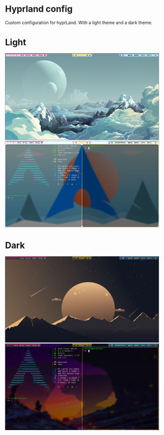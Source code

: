 # Hyprland config

Custom configuration for hyprLand. With a light theme and a dark theme.

# Light

![screen](screen1.png)
![screen](screen2.png)

# Dark

![screen](screen3.png)
![screen](screen4.png)
